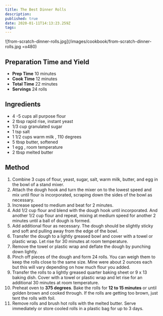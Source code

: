 ```yaml
---
title: The Best Dinner Rolls
description: 
published: true
date: 2020-01-11T14:13:23.259Z
tags: 
---
```


![from-scratch-dinner-rolls.jpg](/images/cookbook/from-scratch-dinner-rolls.jpg =x480)
&nbsp;  

## Preparation Time and Yield

- **Prep Time** 10 minutes
- **Cook Time** 12 minutes
- **Total Time** 22 minutes
- **Servings** 24 rolls
  &nbsp;

## Ingredients

- 4 -5 cups all purpose flour
- 2 tbsp rapid rise, instant yeast
- 1/3 cup granulated sugar
- 1 tsp salt
- 1 1/2 cups warm milk , 110 degrees
- 5 tbsp butter, softened
- 1 egg , room temperature
- 2 tbsp melted butter
  &nbsp;

## Method

1. Combine 3 cups of flour, yeast, sugar, salt, warm milk, butter, and egg in the bowl of a stand mixer.
2. Attach the dough hook and turn the mixer on to the lowest speed and mix until flour is incorporated, scraping down the sides of the bowl as necessary.
3. Increase speed to medium and beat for 2 minutes.
4. Add 1/2 cup flour and blend with the dough hook until incorporated. And another 1/2 cup flour and repeat, mixing at medium speed for another 2 minutes until a ball of dough is formed.
5. Add additional flour as necessary. The dough should be slightly sticky and soft and pulling away from the edge of the bowl.
6. Transfer the dough to a lightly greased bowl and cover with a towel or plastic wrap. Let rise for 30 minutes at room temperature.
7. Remove the towel or plastic wrap and deflate the dough by punching down lightly.
8. Pinch off pieces of the dough and form 24 rolls. You can weigh them to keep the rolls close to the same size. Mine were about 2 ounces each but this will vary depending on how much flour you added.
9. Transfer the rolls to a lightly greased quarter baking sheet or 9 x 13 baking dish. Cover with a towel or plastic wrap and let rise for an additional 30 minutes at room temperature.
10. Preheat oven to **375 degrees**. Bake the rolls for **12 to 15 minutes** or until golden brown and cooked through. If the rolls are getting too brown, just tent the rolls with foil.
11. Remove rolls and brush hot rolls with the melted butter. Serve immediately or store cooled rolls in a plastic bag for up to 3 days.
